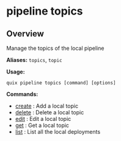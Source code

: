 # pipeline topics

## Overview

Manage the topics of the local pipeline

**Aliases:** `topics`, `topic`

**Usage:**

```
quix pipeline topics [command] [options]
```

**Commands:**

- [create](create.md) : Add a local topic
- [delete](delete.md) : Delete a local topic
- [edit](edit.md) : Edit a local topic
- [get](get.md) : Get a local topic
- [list](list.md) : List all the local deployments


